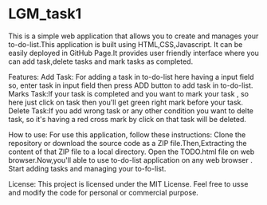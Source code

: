 # LGM_task1
This is a simple web application that allows you to create and manages your to-do-list.This application is built using HTML,CSS,Javascript. It can be easily deployed in GitHub Page.It provides user friendly interface where you can add task,delete tasks and mark tasks as completed.

Features:
Add Task: For adding a task in to-do-list here having a input field so, enter task in input field then press ADD button to add task in to-do-list. Marks Task:If your task is completed and you want to mark your task , so here just click on task then you'll get green right mark before your task. Delete Task:If you add wrong task or any other condition you want to delte task, so it's having a red cross mark by click on that task will be deleted.

How to use:
For use this application, follow these instructions: Clone the repository or download the source code as a ZIP file.Then,Extracting the content of that ZIP file to a local directory. Open the TODO.html file on web browser.Now,you'll able to use to-do-list application on any web browser . Start adding tasks and managing your to-fo-list.

License:
This project is licensed under the MIT License. Feel free to usse and modify the code for personal or commercial purpose.
